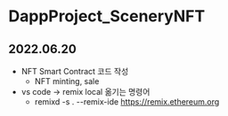 # DappProject_SceneryNFT

## 2022.06.20
  * NFT Smart Contract 코드 작성
    - NFT minting, sale 
  * vs code -> remix local 옮기는 명령어
    - remixd -s . --remix-ide https://remix.ethereum.org

